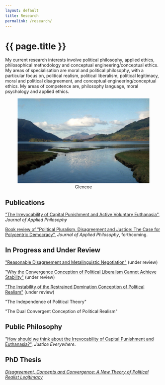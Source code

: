 ```yaml
---
layout: default
title: Research
permalink: /research/
---
```

# {{ page.title }}

My current research interests involve political philosophy, applied ethics, philosophical methodology and conceptual engineering/conceptual ethics. My areas of specialisation are moral and political philosophy, with a particular focus on, political realism, political liberalism, political legitimacy, moral and political disagreement, and conceptual engineering/conceptual ethics. My areas of competence are, philosophy language, moral psychology and applied ethics.

<figure style="text-align:center;">
<img src="/assets/lake.jpg" alt="glencoe"/>
<figcaption> Glencoe </figcaption>
</figure>


## Publications

["The Irrevocability of Capital Punishment and Active Voluntary Euthanasia"](https://doi.org/10.1111/japp.12478), *Journal of Applied Philosophy*

[Book review of "Political Pluralism, Disagreement and Justice: The Case for Polycentric Democracy"](https://docs.google.com/document/d/1c0ml6b_4sprN26Qd6DfpYyZsGOtlKKngtWqv3ZRMR-k/edit?usp=sharing), *Journal of Applied Philosophy*, forthcoming.


## In Progress and Under Review

["Reasonable Disagreement and Metalinguistic Negotiation"](/assets/ReasonableDisagreementMetalinguisticNegotiation.pdf) (under review)

["Why the Convergence Conception of Political Liberalism Cannot Achieve Stability"](/assets/WhyConvergenceCannotAchieveStability.pdf) (under review)

["The Instability of the Restrained Domination Conception of Political Realism"](/assets/BetweenConsensusUnrestrainedCoercionPoliticalRealism.pdf) (under review)

"The Independence of Political Theory"

"The Dual Convergent Conception of Political Realism"

## Public Philosophy
["How should we think about the Irrevocability of Capital Punishment and Euthanasia?"](http://justice-everywhere.org/health/how-should-we-think-about-the-irrevocability-of-capital-punishment-and-euthanasia/), *Justice Everywhere*.

<!--
\item Three Views on Explaining Reasonable Disagreement
\item Reasonable Disagreement and Metalinguistic Negotiation (under review at Metaphilosophy)
\item Consensus Political Liberalism and Deep Disagreement
\item Why Convergence Political Liberalism Cannot Create Stability
\item Between Consensus and Unrestrained Coercion: Two Problems for Political Realism
\item The Dual Convergent Conception of Political Realism
-->

## PhD Thesis

[*Disagreement, Concepts and Convergence: A New Theory of Political Realist Legitimacy*](http://hdl.handle.net/10023/20893)

<!--
Abstract: This thesis argues for a novel conception of political realism as a theory of political legitimacy: the Dual Convergent Conception. The thesis is framed by the thought that one way of theorising about political legitimacy involves working out how reasonable people can achieve a stable political order so that, despite their profound moral differences, they may live together governed by principles they have sufficient moral reason to affirm from within their own point of view. I argue that this ultimately involves making a special sort of argument that takes reasonable disagreement about justice seriously: a Disagreement to Legitimacy argument. This is an argument with two parts. The first part involves finding the best explanation of reasonable disagreement about justice. After arguing against all extant explanations of reasonable disagreement, I develop a novel explanation: Diverse Packages Theory. This explanation makes use of the idea of metalinguistic negotiation and empirical work in developmental psychology on concepts, to argue that the best explanation of reasonable disagreement about justice is that reasonable people possess and use diverse concepts and conceptions of justice. The second part of the Disagreement to Legitimacy argument involves proposing, on the basis of Diverse Packages Theory's explanation, how all reasonable people can have sufficient moral reason to coordinate and continue coordinating over time on coercive principles or rules that order society's basic institutions. I then argue that extant conceptions of political liberalism and political realism cannot show how reasonable people can achieve this. I then argue that by combining certain elements of the political liberal view of convergent agreements, and the political realist focus on a contextually situated acceptance of coercively enforced political principles, the Dual Convergent Conception of political realism can show how reasonable people can achieve a stable political order.
-->




